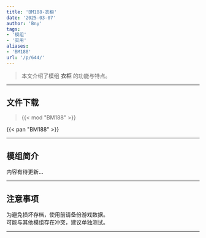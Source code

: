 ```yaml
---
title: 'BM188-衣柜'
date: '2025-03-07'
author: 'Bny'
tags:
- '模组'
- '实用'
aliases:
- 'BM188'
url: '/p/644/'
---
```


> 本文介绍了模组 **衣柜** 的功能与特点。

---

## 文件下载  

> {{< mod "BM188" >}}  

{{< pan "BM188" >}}  

---

## 模组简介

>  
内容有待更新...  

---

## 注意事项

>  
为避免损坏存档，使用前请备份游戏数据。  
可能与其他模组存在冲突，建议单独测试。  

---

